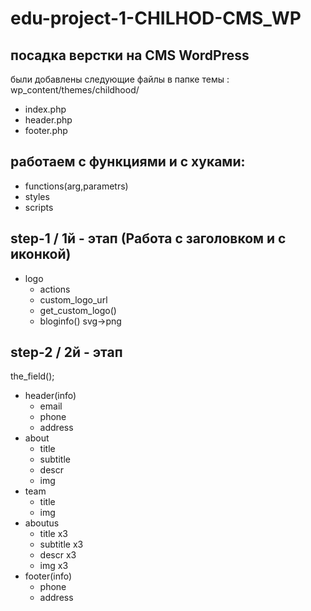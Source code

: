 # edu-project-1-CHILHOD-CMS_WP

## посадка верстки на CMS WordPress
были добавлены следующие файлы в папке темы : wp_content/themes/childhood/
- index.php
- header.php
- footer.php

## работаем с функциями и с хуками:
- functions(arg,parametrs)
 - styles
 - scripts
## step-1 / 1й - этап (Работа с заголовком и с иконкой)
- logo
  - actions
  - custom_logo_url
  - get_custom_logo()
  - bloginfo()
  svg->png

## step-2 / 2й - этап
the_field();

- header(info)
  - email
  - phone
  - address
- about
  - title
  - subtitle
  - descr
  - img
- team
  - title
  - img
- aboutus
  - title x3
  - subtitle x3
  - descr x3
  - img x3
- footer(info)
  - phone
  - address
